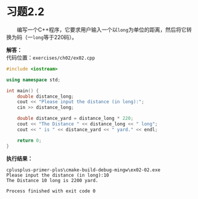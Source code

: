 # 习题2.2

&emsp;&emsp;编写一个C++程序，它要求用户输入一个以`long`为单位的距离，然后将它转换为码（一`long`等于220码）。

**解答：**  
代码位置：`exercises/ch02/ex02.cpp`
```c++
#include <iostream>

using namespace std;

int main() {
    double distance_long;
    cout << "Please input the distance (in long):";
    cin >> distance_long;

    double distance_yard = distance_long * 220;
    cout << "The Distance " << distance_long << " long";
    cout << " is " << distance_yard << " yard." << endl;

    return 0;
}
```

**执行结果：**  
```
cplusplus-primer-plus\cmake-build-debug-mingw\ex02-02.exe
Please input the distance (in long):10
The Distance 10 long is 2200 yard.

Process finished with exit code 0
```